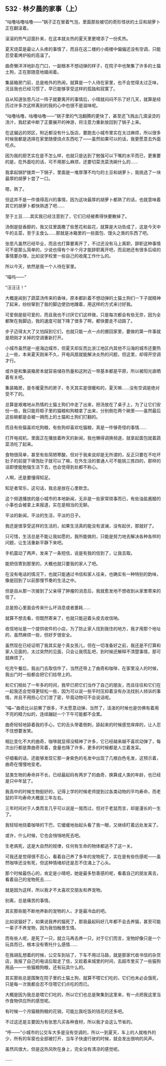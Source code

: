 ## 532 · 林夕晨的家事（上）

“咕噜咕噜咕噜——”锅子正在冒着气泡，里面那些被切的奇形怪状的土豆和胡萝卜正在翻滚着。

滚滚的热气迎面扑来，在这本就炎热的夏天里更增添了一份炙热。

夏天烧菜是最让人头疼的事情了，而且在这二楼的小阁楼中偏偏还没有空调，只能忍受着烤炉般的高温了。

曲奇懒洋洋地趴在门口，一副根本不想动弹的样子，在院子中也聚集了许多的土猫土狗，正在那随意地嬉闹着。

集装箱房门前，总是格外的热闹，就算是一个人待在家里，也不会觉得太过乏味，况且我也已经习惯了，早已能够享受这样的孤独和寂寞了。

自从知道张思凡过一阵子就要离开的事情后，小晴就闷闷不乐了好几天，就算是经历过许多次这样离别的我的心中也很不是滋味呢。

“咕噜咕噜，咕噜咕噜——”锅子里的气泡翻腾的更快了，甚至还飞溅出几滴滚烫的汤汁，我赶紧中断了正要展开的神游，将注意力重新放回到了锅子上来。

在这偏远的郊区，附近都没有什么饭店，要跑去小城市里实在太过麻烦，所以很多时候我都是选择在家里随便烧点东西吃了——虽然如果可以的话，我更愿意去外面吃点。

因为我的厨艺实在是不怎么样，也就只是达到了勉强可以下嘴的水平而已，更重要的是，在外面吃的话，可不用那么麻烦，还要切菜洗菜洗碗什么的……

我拿起锅铲拨弄一下锅子，里面是一堆厚薄不均匀的土豆和胡萝卜，我挑选了一块最厚的胡萝卜尝了一口。

嗯，熟了。

但这并不是一件值得高兴的事情，因为这块最厚的胡萝卜都熟了的话，也就意味着其它的胡萝卜都快熟透了吧……

至于土豆……其实我已经注意到了，它们已经被煮得快要散掉了。

汤倒是挺香醇的，我又往里面撒了些葱花和盐花，就算是大功告成了，这是今天中午的主菜，至于主食么……那就是冰箱里的一些面包、馒头之类的东西了吧。

张思凡虽然已经毕业，而且也打算要离开了，不过还没有马上离职，辞职这种事情可不是那么简单的，少说也得有个半个月才能辞职离开吧，而且她还有很多后续的事情要办理，比如说学校里一些自己的收尾工作什么的。

所以今天，依然是我一个人待在家里。

“喵呜——”

“汪汪汪！”

大概是闻到了蔬菜汤传来的香味，原本都趴着不想动弹的土猫土狗们一下子就精神了起来，纷纷窜到了我的脚边使劲地蹭着，用这样的方式来讨好我。

可爱倒是挺可爱的，而且我也不讨厌它们这样做，只是每次都会有些无奈，因为全都聚在我脚边，我的速度可就下降了很多了啊，都快要走不动路了。

步子迈得太大了又怕踩到它们，也就只能一点一点的挪回家里，要做的第一件事就是把刚才关掉的空调重新打开。

小城市虽然是一座海边城市，但夏天却反而比浙江地区内其他不沿海的城市还要热上一些，本来夏天刚来不久，开电风扇就能解决炎热的问题，但这里，却得开空调才行。

或许是和集装箱房本就容易储存热量和这附近一带基本都是平原，所以被阳光直晒着有关吧。

集装箱房，是冬暖夏热的房子，冬天其实是很暖和的，夏天嘛……没有空调是绝对受不了的。

总算是艰难地从热情的土猫土狗们中走了出来，把汤放在了桌子上，为了让它们安份一些，我只能将柜子里的猫粮和狗粮拿了出来，分别倒在两个碗里——虽然最后这些碗都是会被一拥而上的土猫和土狗们打翻的。

而且有些猫喜欢吃狗粮，有些狗却喜欢吃猫粮，真是一件够奇怪的事情……

打开电视机，里面正在播放着昨天的新闻，我也懒得调换频道，就拿起面包就着蔬菜汤吃了起来。

食物很简单，甚至有些简陋寒酸，但对于我来说却是无所谓的，反正只要在不吃坏肚子的前提下填饱肚子就可以了嘛，在外生活的普通人可不能挑三拣四的，那样的话即使能勉强生活下去，也会觉得到处都不称心。

人啊，还是要懂得知足。

知足者常乐，这句话，我总是放在心里默念。

这个频道播放的是小城市的本地新闻，无非是一些家常琐事而已，有些油盐酱醋的小事也会被拿上来报道，实在是相当的无聊。

平淡的新闻，平淡的生活，平淡的日子。

我还是很享受这样的生活的，如果生活真的能没有波澜，没有起伏，那就好了。

只可惜，生活总是不能让我如愿的，我所能做的，只能是努力地去解决各种各样的问题，让生活重新平静下来吧。

手机震动了两声，发来了一条短信，说是有我的信到了，让我去取。

能把信寄到那里的，大概也就只要我的家人了吧。

在没有电话的情况下，也就只能通过书信和家人往来，也确实有一种特别的韵味，像是回到了以前那慢节奏的生活之中。

但是自从那一次接到了父亲得了肿瘤的消息后，我就愈发地不想收到从家里寄来的信了。

总是担心里面会传来什么坏消息或者噩耗……

就算不想去看，但既然寄来了，也就只能迎着头皮去收信呐。

收信地址是一个提供收件的小店，为了防止家人找到我住的地方，我才用那个地址的，虽然麻烦一些，但好歹很安全。

虽然现在已经证明了我其实是个真女孩儿，但在一切准备好之前，我还是不打算和家人见面的，太过突然的见面，只会让我慌乱吧，到时候还解释不清楚事情，那可就麻烦了。

吃完午餐后，我出门去取信件了，当然还带上了曲奇和咖啡，在家里没人的时候，我出门时一般都会把它们给带上的。

和它们相处了一年多的时间，我早已把它们当作了自己的朋友，而且往往和它们在一起我还会觉得更轻松一些，因为可以说一些平时压抑着没有办法找别人倾诉的事情，并且不用担心它们泄了密，毕竟动物可不会说话呢。

“喵~”曲奇比以前懒了很多，不太愿意动弹，当然了，活泼的时候也是仿佛有着用不完的精力似的，连续蹦跶一个下午可能都不会累。

曲奇轻轻地舔着我的手心，它的舌头带着倒刺，舔起来的时候感觉痒痒的，让人忍不住想要发笑。

相比变化不大的曲奇，咖啡就显得没精神了许多，它已经越来越不喜欢动弹了，每次出行都是靠曲奇背着，食量也降了许多，更多的时候都是人立着发呆。

仔细看的话，还能够发现它那一身紫色的毛发中出现了几根白色毛发，这预示着，曲奇在慢慢地变老。

鼠类生物的寿命并不长，已经最起码有两岁了的曲奇，换算成人类的年龄，也已经是只中年鼠了。

我高中的时候生物挺好的，记得上学的时候老师提到过各类动物的平均寿命，而老鼠的平均寿命大概是三年左右。

三年时间对于人类而言几乎可以说是一晃而过，但对于老鼠而言，却是漫长的一生了。

我轻轻地挠着咖啡的下巴，它缓缓地抬起头看了我一眼，又继续盯着远处发呆了。

或许，什么时候，它也会悄悄地死去吧。

生老病死，这是大自然的规律，任何有生命的物体都逃不了这一关。

可我还是觉得很不忍心，看着自己养了多年的宠物死了，实在是有些伤感呢——虽然咖啡还没有死，但这种情绪却还是忍不住涌上了心头。

那个时候最伤心的，肯定是小晴吧，她是最多愁善感的呢，看着自己的朋友离去，看着自己的宠物死去……

就是因为这样，所以我才不太喜欢交朋友和养宠物。

别离，总是痛苦的事情。

其实那些能不断地养新的宠物的人，才是最冷血的吧。

比如说猫好了，如果说我养的猫死了，那我最起码好几年都不会去养猫，甚至可能一辈子不养宠物，因为我怕触景生情。

而有些人呢，是死了一只，就立马再去养一只，对于它们而言，宠物好像只是一个玩具而已，根本没有寄托什么感情……

在我胡乱想着的时候，公交车到站了，下车不用过马路，就是那家代收书信的杂货店，我报了自己的电话后取走了信，又趁着来城里的时间，去超市里买了一些猫狗用品——一些猫粮狗粮，还有玩具什么的。

其实那些总是围聚在院子里的土猫土狗，就算不喂它们吃的，它们也未必会饿死，只是每一次我都会忍不住喂它们点吃的而已。

大概是因为我总是喂它们吃的，所以它们也总是聚集到这里来，有一点把我这里当作食物供应所的感觉呢。

有时候一个月猫粮狗粮的花销，可能比我吃饭的钱花的还多吧。

不过这还是主要因为有张思凡买各种食材，所以我才会这么节省的。

“呼——”小城市的公交车大多是没有空调的，所以一到夏天，车上的人就格外的少，所有的车窗也全部被打开，当车子快速行驶的时候，就会发出很响的风声。

虽然风很大，但是这热风吹在身上，完全没有清凉的感觉呢。

……
